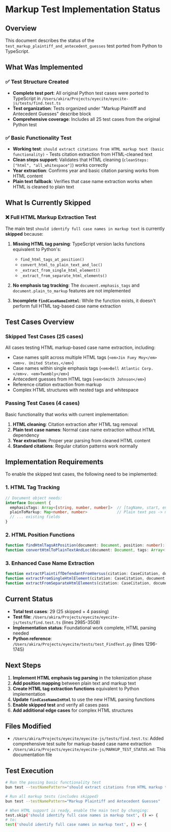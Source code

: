 # Markup Test Implementation Status

## Overview

This document describes the status of the `test_markup_plaintiff_and_antecedent_guesses` test ported from Python to TypeScript.

## What Was Implemented

### ✅ Test Structure Created
- **Complete test port**: All original Python test cases were ported to TypeScript in `/Users/akira/Projects/eyecite/eyecite-js/tests/find.test.ts`
- **Test organization**: Tests organized under "Markup Plaintiff and Antecedent Guesses" describe block
- **Comprehensive coverage**: Includes all 25 test cases from the original Python test

### ✅ Basic Functionality Test
- **Working test**: `should extract citations from HTML markup text (basic functionality)` - Tests citation extraction from HTML-cleaned text
- **Clean steps support**: Validates that HTML cleaning (`cleanSteps: ["html", "all_whitespace"]`) works correctly
- **Year extraction**: Confirms year and basic citation parsing works from HTML content
- **Plain text fallback**: Verifies that case name extraction works when HTML is cleaned to plain text

## What Is Currently Skipped

### ❌ Full HTML Markup Extraction Test
The main test `should identify full case names in markup text` is currently **skipped** because:

1. **Missing HTML tag parsing**: TypeScript version lacks functions equivalent to Python's:
   - `find_html_tags_at_position()`
   - `convert_html_to_plain_text_and_loc()`
   - `_extract_from_single_html_element()`
   - `_extract_from_separate_html_elements()`

2. **No emphasis tag tracking**: The `document.emphasis_tags` and `document.plain_to_markup` features are not implemented

3. **Incomplete `findCaseNameInHtml`**: While the function exists, it doesn't perform full HTML tag-based case name extraction

## Test Cases Overview

### Skipped Test Cases (25 cases)
All cases testing HTML markup-based case name extraction, including:
- Case names split across multiple HTML tags (`<em>Jin Fuey Moy</em><em>v. United States,</em>`)
- Case names within single emphasis tags (`<em>Bell Atlantic Corp. </em>v. <em>Twombly</em>`)
- Antecedent guesses from HTML tags (`<em>Smith Johnson</em>`)
- Reference citation extraction from markup
- Complex HTML structures with nested tags and whitespace

### Passing Test Cases (4 cases)
Basic functionality that works with current implementation:
1. **HTML cleaning**: Citation extraction after HTML tag removal
2. **Plain text case names**: Normal case name extraction without HTML dependency
3. **Year extraction**: Proper year parsing from cleaned HTML content
4. **Standard citations**: Regular citation patterns work normally

## Implementation Requirements

To enable the skipped test cases, the following need to be implemented:

### 1. HTML Tag Tracking
```typescript
// Document object needs:
interface Document {
  emphasisTags: Array<[string, number, number]>  // [tagName, start, end]
  plainToMarkup: Map<number, number>             // Plain text pos -> markup pos
  // ... existing fields
}
```

### 2. HTML Position Functions
```typescript
function findHtmlTagsAtPosition(document: Document, position: number): Array<[string, number, number]>
function convertHtmlToPlainTextAndLoc(document: Document, tags: Array<[string, number, number]>): [string, number, number]
```

### 3. Enhanced Case Name Extraction
```typescript
function extractPlaintiffDefendantFromVersus(citation: CaseCitation, document: Document, words: Tokens, index: number, versusToken: Token): void
function extractFromSingleHtmlElement(citation: CaseCitation, document: Document, tags: Array<[string, number, number]>): void
function extractFromSeparateHtmlElements(citation: CaseCitation, document: Document, plaintiffTags: Array<[string, number, number]>, defendantTags: Array<[string, number, number]>): void
```

## Current Status

- **Total test cases**: 29 (25 skipped + 4 passing)
- **Test file**: `/Users/akira/Projects/eyecite/eyecite-js/tests/find.test.ts` (lines 2985-3508)
- **Implementation status**: Foundational work complete, HTML parsing needed
- **Python reference**: `/Users/akira/Projects/eyecite/tests/test_FindTest.py` (lines 1296-1745)

## Next Steps

1. **Implement HTML emphasis tag parsing** in the tokenization phase
2. **Add position mapping** between plain text and markup text
3. **Create HTML tag extraction functions** equivalent to Python implementation
4. **Update `findCaseNameInHtml`** to use the new HTML parsing functions
5. **Enable skipped test** and verify all cases pass
6. **Add additional edge cases** for complex HTML structures

## Files Modified

- `/Users/akira/Projects/eyecite/eyecite-js/tests/find.test.ts`: Added comprehensive test suite for markup-based case name extraction
- `/Users/akira/Projects/eyecite/eyecite-js/MARKUP_TEST_STATUS.md`: This documentation file

## Test Execution

```bash
# Run the passing basic functionality test
bun test --testNamePattern="should extract citations from HTML markup text \(basic functionality\)"

# Run all markup tests (includes skipped)
bun test --testNamePattern="Markup Plaintiff and Antecedent Guesses"

# When HTML support is ready, enable the main test by changing:
test.skip('should identify full case names in markup text', () => {
# to:
test('should identify full case names in markup text', () => {
```
